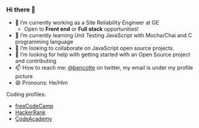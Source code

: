 ### Hi there 👋

- 🔭 I’m currently working as a Site Reliability Engineer at GE
  - Open to **Front end** or **Full stack** opportunities!
- 🌱 I’m currently learning Unit Testing JavaScript with Mocha/Chai and C programming language
- 👯 I’m looking to collaborate on JavaScript open source projects.
- 🤔 I’m looking for help with getting started with an Open Source project and contributing
- 📫 How to reach me: [@bencotte](https://www.twitter.com/bencotte) on twitter, my email is under my profile picture
- 😄 Pronouns: He/Him

Coding profiles:
- [freeCodeCamp](https://www.freecodecamp.org/ahtee)
- [HackerRank](https://www.hackerrank.com/ahtee)
- [CodeAcademy](https://www.codecademy.com/profiles/ahtee)

<!--
**ahtee/ahtee** is a ✨ _special_ ✨ repository because its `README.md` (this file) appears on your GitHub profile.

Here are some ideas to get you started:

- 🔭 I’m currently working on ...
- 🌱 I’m currently learning ...
- 👯 I’m looking to collaborate on ...
- 🤔 I’m looking for help with ...
- 💬 Ask me about ...
- 📫 How to reach me: ...
- 😄 Pronouns: ...
- ⚡ Fun fact: ...
-->
